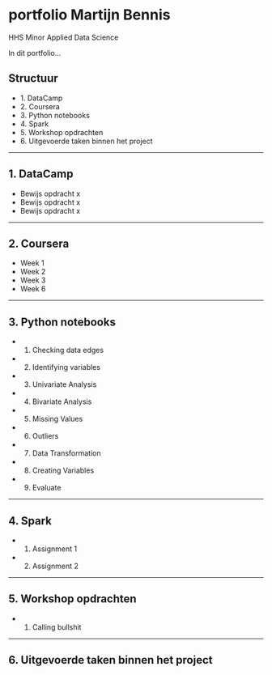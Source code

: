 # portfolio Martijn Bennis
HHS Minor Applied Data Science

In dit portfolio...
## Structuur
* 1\. DataCamp
* 2\. Coursera
* 3\. Python notebooks
* 4\. Spark
* 5\. Workshop opdrachten
* 6\. Uitgevoerde taken binnen het project

---

## 1. DataCamp
* Bewijs opdracht x
* Bewijs opdracht x
* Bewijs opdracht x

---

## 2. Coursera
* Week 1
* Week 2
* Week 3
* Week 6

---

## 3. Python notebooks

* 1. Checking data edges
* 2. Identifying variables
* 3. Univariate Analysis
* 4. Bivariate Analysis
* 5. Missing Values
* 6. Outliers
* 7. Data Transformation
* 8. Creating Variables
* 9. Evaluate

---

## 4. Spark
* 1. Assignment 1
* 2. Assignment 2

---

## 5. Workshop opdrachten
* 1. Calling bullshit

---

## 6. Uitgevoerde taken binnen het project
